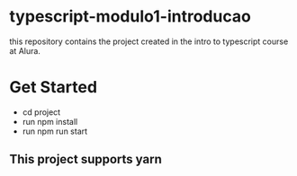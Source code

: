 # typescript-modulo1-introducao
this repository contains the project created in the intro to typescript course at Alura.
#
# Get Started

* cd project 
* run npm install
* run npm run start

## This project supports yarn
